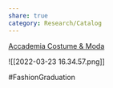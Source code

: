 ```yaml
---
share: true
category: Research/Catalog
---
```


[Accademia Costume & Moda](https://www.accademiacostumeemoda.it/en/)

![[2022-03-23 16.34.57.png]]

#FashionGraduation